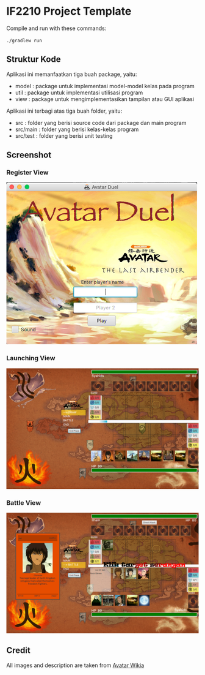 # IF2210 Project Template

Compile and run with these commands:

`./gradlew run`

## Struktur Kode
Aplikasi ini memanfaatkan tiga buah package, yaitu:
- model : package untuk implementasi model-model kelas pada program
- util : package untuk implementasi utilisasi program
- view : package untuk mengimplementasikan tampilan atau GUI aplikasi

Aplikasi ini terbagi atas tiga buah folder, yaitu:
- src : folder yang berisi source code dari package dan main program
- src/main : folder yang berisi kelas-kelas program
- src/test : folder yang berisi unit testing


## Screenshot

### Register View
![Register View](src/main/resources/com/avatarduel/card/image/screenshot/ss1.png)
### Launching View
![Launching View](src/main/resources/com/avatarduel/card/image/screenshot/ss2.png)
### Battle View
![Battle View](src/main/resources/com/avatarduel/card/image/screenshot/ss3.png)

## Credit

All images and description are taken from [Avatar Wikia](https://avatar.fandom.com/wiki/Avatar_Wiki)
